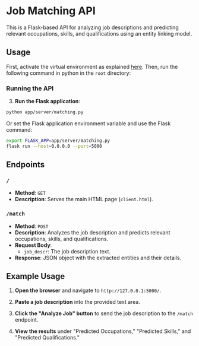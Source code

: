 # Job Matching API

This is a Flask-based API for analyzing job descriptions and predicting relevant occupations, skills, and qualifications using an entity linking model.

## Usage

First, activate the virtual environment as explained [here](../README.md#install-the-dependencies). Then, run the following command in python in the `root` directory:

### Running the API

3. **Run the Flask application**:

```bash
python app/server/matching.py
```

Or set the Flask application environment variable and use the Flask command:

```bash
export FLASK_APP=app/server/matching.py
flask run --host=0.0.0.0 --port=5000
```

## Endpoints

### `/`

- **Method**: `GET`
- **Description**: Serves the main HTML page (`client.html`).

### `/match`

- **Method**: `POST`
- **Description**: Analyzes the job description and predicts relevant occupations, skills, and qualifications.
- **Request Body**:
  - `job_descr`: The job description text.
- **Response**: JSON object with the extracted entities and their details.

## Example Usage

1. **Open the browser** and navigate to `http://127.0.0.1:5000/`.

2. **Paste a job description** into the provided text area.

3. **Click the "Analyze Job" button** to send the job description to the `/match` endpoint.

4. **View the results** under "Predicted Occupations," "Predicted Skills," and "Predicted Qualifications."